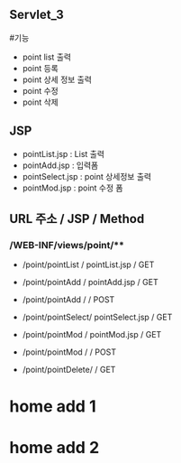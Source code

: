 ## Servlet_3
 
 #기능
 
- point list 출력
- point 등록
- point 상세 정보 출력
- point 수정
- point 삭제

## JSP
- pointList.jsp		: List 출력
- pointAdd.jsp		: 입력폼
- pointSelect.jsp	: point 상세정보 출력
- pointMod.jsp		: point 수정 폼

## URL 주소			/		JSP			/ Method
### /WEB-INF/views/point/**
- /point/pointList  /   pointList.jsp	/ GET

- /point/pointAdd	/	pointAdd.jsp	/ GET
- /point/pointAdd	/					/ POST

- /point/pointSelect/	pointSelect.jsp	/ GET

- /point/pointMod	/	pointMod.jsp	/ GET
- /point/pointMod	/					/ POST

- /point/pointDelete/					/ GET

# home add 1
# home add 2
